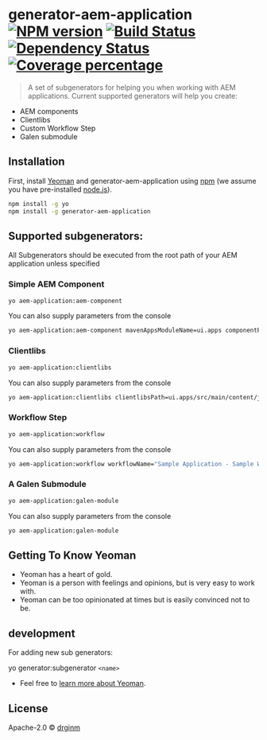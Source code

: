 # generator-aem-application [![NPM version][npm-image]][npm-url] [![Build Status][travis-image]][travis-url] [![Dependency Status][daviddm-image]][daviddm-url] [![Coverage percentage][coveralls-image]][coveralls-url]
> A set of subgenerators for helping you when working with AEM applications.  Current supported generators will help you create:
* AEM components
* Clientlibs
* Custom Workflow Step
* Galen submodule

## Installation

First, install [Yeoman](http://yeoman.io) and generator-aem-application using [npm](https://www.npmjs.com/) (we assume you have pre-installed [node.js](https://nodejs.org/)).

```bash
npm install -g yo
npm install -g generator-aem-application
```

## Supported subgenerators:

All Subgenerators should be executed from the root path of your AEM application unless specified

### Simple AEM Component
```bash
yo aem-application:aem-component
```

You can also supply parameters from the console
```bash
yo aem-application:aem-component mavenAppsModuleName=ui.apps componentParentPath=basic-component/components/content componentNodeName=basic-component componentName="Basic Component" componentGroup="Basic Component" mavenBundleModuleName=core javaRootPackageName=co.dlighthouse.aem.basiccomponent.core javaModelRelativePackageName=models javaModelClassName=BasicModel
```

### Clientlibs
```bash
yo aem-application:clientlibs
```

You can also supply parameters from the console
```bash
yo aem-application:clientlibs clientlibsPath=ui.apps/src/main/content/jcr_root/apps/basic-component/clientlibs/clientlib-example categories=clientlib-example
```

### Workflow Step
```bash
yo aem-application:workflow
```

You can also supply parameters from the console
```bash
yo aem-application:workflow workflowName="Sample Application - Sample Workflow Process Step" mavenAppsModuleName=ui.apps componentParentPath=workflow-step-dialog/components/workflow componentNodeName=workflow-process  mavenBundleModuleName=core javaRootPackageName=co.dlighthouse.aem.workflowstepdialog.core javaWorkflowRelativePackageName=workflows javaWorkflowClassName=SampleWorkflowProcess
```

### A Galen Submodule
```bash
yo aem-application:galen-module
```

You can also supply parameters from the console
```bash
yo aem-application:galen-module
```

## Getting To Know Yeoman

 * Yeoman has a heart of gold.
 * Yeoman is a person with feelings and opinions, but is very easy to work with.
 * Yeoman can be too opinionated at times but is easily convinced not to be.

## development

For adding new sub generators:

yo generator:subgenerator `<name>`


 * Feel free to [learn more about Yeoman](http://yeoman.io/).

## License

Apache-2.0 © [drginm](dlighthouse)


[npm-image]: https://badge.fury.io/js/generator-aem-application.svg
[npm-url]: https://npmjs.org/package/generator-aem-application
[travis-image]: https://travis-ci.com/drginm/generator-aem-application.svg?branch=master
[travis-url]: https://travis-ci.com/drginm/generator-aem-application
[daviddm-image]: https://david-dm.org/drginm/generator-aem-application.svg?theme=shields.io
[daviddm-url]: https://david-dm.org/drginm/generator-aem-application
[coveralls-image]: https://coveralls.io/repos/drginm/generator-aem-application/badge.svg
[coveralls-url]: https://coveralls.io/r/drginm/generator-aem-application
